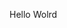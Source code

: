 Hello Wolrd














































































































































































































































































































































































































































































































































































































































































































































































































































































































































































































































































































































































































































































































































































































































































































































































































































































































































































































































































































































































































































































































































































































































































































































































































































































































































































































































































































































































































































































































































































































































































































































































































































































































































































































































